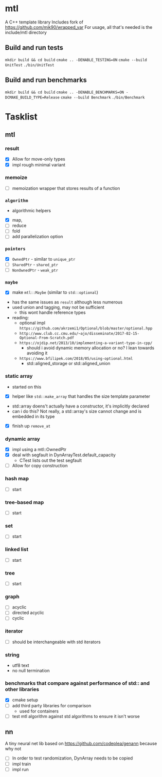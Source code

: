 # mtl
A C++ template library
Includes fork of https://github.com/mik90/wrapped_var
For usage, all that's needed is the include/mtl directory

## Build and run tests
`mkdir build && cd build`
`cmake .. -DENABLE_TESTING=ON`
`cmake --build UnitTest`
`./bin/UnitTest`

## Build and run benchmarks
`mkdir build && cd build`
`cmake .. -DENABLE_BENCHMARKS=ON -DCMAKE_BUILD_TYPE=Release`
`cmake --build Benchmark`
`./bin/Benchmark`

# Tasklist

## mtl
### result
- [x] Allow for move-only types
- [x] impl rough minimal variant
### memoize
- [ ] memoization wrapper that stores results of a function
### `algorithm`
- algorithmic helpers
- [x] map,
- [ ] reduce
- [ ] fold
- [ ] add parallelization option
### `pointers`
- [x] `OwnedPtr` - similar to `unique_ptr`
- [ ] `SharedPtr` - `shared_ptr`
- [ ] `NonOwnedPtr` - `weak_ptr`
### `maybe`
- [x] make `mtl::Maybe` (similar to `std::optional`) 
- has the same issues as `result` although less numerous
- used union and tagging, may not be sufficient
    - this wont handle reference types
- reading:
    - optional impl `https://github.com/akrzemi1/Optional/blob/master/optional.hpp`
    - `http://www.club.cc.cmu.edu/~ajo/disseminate/2017-02-15-Optional-From-Scratch.pdf`
    - `https://ojdip.net/2013/10/implementing-a-variant-type-in-cpp/`
        - should i avoid dynamic memory allocation or no? I lean towards avoiding it
    - `https://www.bfilipek.com/2018/05/using-optional.html`
        - std::aligned_storage or std::aligned_union
### static array
- started on this
- [x] helper like `std::make_array` that handles the size template parameter
- std::array doens't actually have a constructor, it's implicitly declared
- can i do this? Not really, a std::array's size cannot change and is embedded in its type
- [x] finish up `remove_at`
### dynamic array
- [x] impl using a mtl::OwnedPtr
- [x] deal with segfault in DynArrayTest.default_capacity
    - CTest lists out the test segfault
- [ ] Allow for copy construction
### hash map
- [ ] start
### tree-based map
- [ ] start
### set
- [ ] start
### linked list
- [ ] start
### tree
- [ ] start
### graph
- [ ] acyclic
- [ ] directed acyclic
- [ ] cyclic
### iterator
- [ ] should be interchangeable with std iterators
### string
- utf8 text
- no null termination
### benchmarks that compare against performance of std:: and other libraries
- [x] cmake setup
- [ ] add third party libraries for comparison
    - used for containers
- [ ] test mtl algorithm against std algorithms to ensure it isn't worse

## nn
A tiny neural net lib based on https://github.com/codeplea/genann because why not
- [ ] In order to test randomization, DynArray needs to be copied
- [ ] impl train
- [ ] impl run
